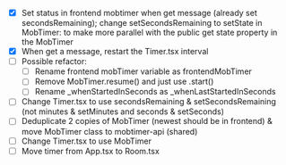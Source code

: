 - [x] Set status in frontend mobtimer when get message (already set secondsRemaining); change setSecondsRemaining to setState in MobTimer: to make more parallel with the public get state property in the MobTimer
- [x] When get a message, restart the Timer.tsx interval
- [ ] Possible refactor:
    - [ ] Rename frontend mobTimer variable as frontendMobTimer
    - [ ] Remove MobTimer.resume() and just use .start()
    - [ ] Rename _whenStartedInSeconds as _whenLastStartedInSeconds
- [ ] Change Timer.tsx to use secondsRemaining & setSecondsRemaining (not minutes & setMinutes and seconds & setSeconds)
- [ ] Deduplicate 2 copies of MobTimer (newest should be in frontend) & move MobTimer class to mobtimer-api (shared)
- [ ] Change Timer.tsx to use MobTimer
- [ ] Move timer from App.tsx to Room.tsx